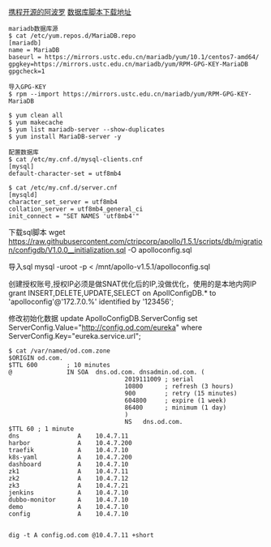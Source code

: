 [携程开源的阿波罗](https://github.com/ctripcorp/apollo)
[数据库脚本下载地址](https://raw.githubusercontent.com/ctripcorp/apollo/1.5.1/scripts/db/migration/configdb/V1.0.0__initialization.sql)

```
mariadb数据库源
$ cat /etc/yum.repos.d/MariaDB.repo
[mariadb]
name = MariaDB
baseurl = https://mirrors.ustc.edu.cn/mariadb/yum/10.1/centos7-amd64/
gpgkey=https://mirrors.ustc.edu.cn/mariadb/yum/RPM-GPG-KEY-MariaDB
gpgcheck=1

导入GPG-KEY
$ rpm --import https://mirrors.ustc.edu.cn/mariadb/yum/RPM-GPG-KEY-MariaDB

$ yum clean all
$ yum makecache
$ yum list mariadb-server --show-duplicates
$ yum install MariaDB-server -y

配置数据库
$ cat /etc/my.cnf.d/mysql-clients.cnf
[mysql]
default-character-set = utf8mb4

$ cat /etc/my.cnf.d/server.cnf
[mysqld]
character_set_server = utf8mb4
collation_server = utf8mb4_general_ci
init_connect = "SET NAMES 'utf8mb4'"
```

下载sql脚本
wget https://raw.githubusercontent.com/ctripcorp/apollo/1.5.1/scripts/db/migration/configdb/V1.0.0__initialization.sql -O apolloconfig.sql

导入sql
mysql -uroot -p < /mnt/apollo-v1.5.1/apolloconfig.sql

创建授权账号,授权IP必须是做SNAT优化后的IP,没做优化，使用的是本地内网IP
grant INSERT,DELETE,UPDATE,SELECT on ApollConfigDB.* to 'apolloconfig'@'172.7.0.%' identified by '123456';

修改初始化数据
update ApolloConfigDB.ServerConfig set ServerConfig.Value="http://config.od.com/eureka" where ServerConfig.Key="eureka.service.url";


```
$ cat /var/named/od.com.zone 
$ORIGIN od.com.
$TTL 600        ; 10 minutes
@               IN SOA  dns.od.com. dnsadmin.od.com. (
                                2019111009 ; serial
                                10800      ; refresh (3 hours)
                                900        ; retry (15 minutes)
                                604800     ; expire (1 week)
                                86400      ; minimum (1 day)
                                )
                                NS   dns.od.com.
$TTL 60 ; 1 minute
dns                A    10.4.7.11
harbor             A    10.4.7.200
traefik            A    10.4.7.10
k8s-yaml           A    10.4.7.200
dashboard          A    10.4.7.10
zk1                A    10.4.7.11
zk2                A    10.4.7.12
zk3                A    10.4.7.21
jenkins            A    10.4.7.10
dubbo-monitor      A    10.4.7.10
demo               A    10.4.7.10
config             A    10.4.7.10


dig -t A config.od.com @10.4.7.11 +short
```
